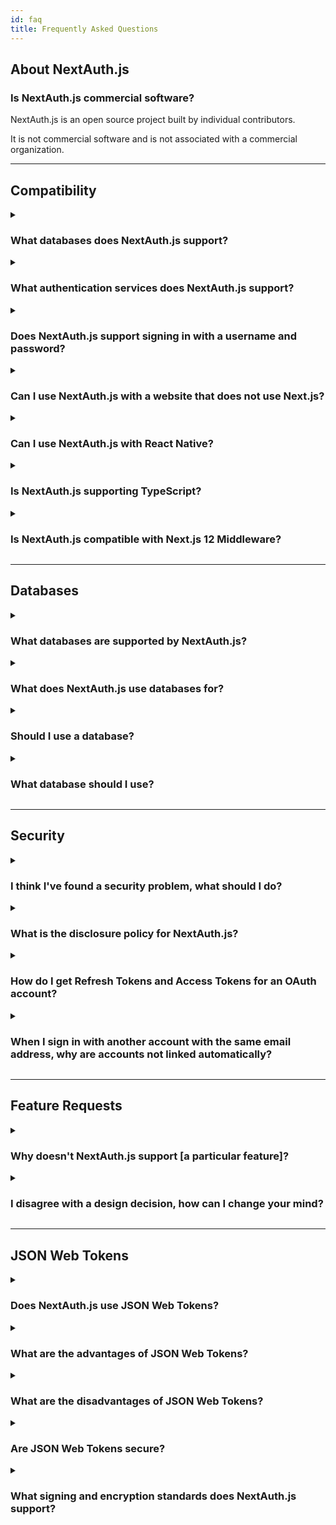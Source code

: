 ```yaml
---
id: faq
title: Frequently Asked Questions
---
```


## About NextAuth.js

### Is NextAuth.js commercial software?

NextAuth.js is an open source project built by individual contributors.

It is not commercial software and is not associated with a commercial organization.

---

## Compatibility

<details>
<summary>
  <h3 style={{display:"inline-block"}}>What databases does NextAuth.js support?</h3>
</summary>
<p>

You can use NextAuth.js with MySQL, MariaDB, Postgres, MongoDB and SQLite or without a database. (See also: [Databases](/configuration/databases))

You can use also NextAuth.js with any database using a custom database adapter, or by using a custom credentials authentication provider - e.g. to support signing in with a username and password stored in an existing database.

</p>
</details>

<details>
<summary>
  <h3 style={{display:"inline-block"}}>What authentication services does NextAuth.js support?</h3>
</summary>
<p>

<p>NextAuth.js includes built-in support for signing in with&nbsp;
{Object.values(require("../providers.json")).sort().join(", ")}.
(See also: <a href="/configuration/providers/oauth">Providers</a>)
</p>

NextAuth.js also supports email for passwordless sign in, which is useful for account recovery or for people who are not able to use an account with the configured OAuth services (e.g. due to service outage, account suspension or otherwise becoming locked out of an account).

You can also use a custom based provider to support signing in with a username and password stored in an external database and/or using two factor authentication.

</p>
</details>

<details>
<summary>
  <h3 style={{display:"inline-block"}}>Does NextAuth.js support signing in with a username and password?</h3>
</summary>
<p>

NextAuth.js is designed to avoid the need to store passwords for user accounts.

If you have an existing database of usernames and passwords, you can use a custom credentials provider to allow signing in with a username and password stored in an existing database.

_If you use a custom credentials provider user accounts will not be persisted in a database by NextAuth.js (even if one is configured). The option to use JSON Web Tokens for session tokens (which allow sign in without using a session database) must be enabled to use a custom credentials provider._

</p>
</details>

<details>
<summary>
  <h3 style={{display:"inline-block"}}>Can I use NextAuth.js with a website that does not use Next.js?</h3>
</summary>
<p>

NextAuth.js is designed for use with Next.js and Serverless.

If you are using a different framework for you website, you can create a website that handles sign in with Next.js and then access those sessions on a website that does not use Next.js as long as the websites are on the same domain.

If you use NextAuth.js on a website with a different subdomain then the rest of your website (e.g. `auth.example.com` vs `www.example.com`) you will need to set a custom cookie domain policy for the Session Token cookie. (See also: [Cookies](/configuration/options#cookies))

NextAuth.js does not currently support automatically signing into sites on different top level domains (e.g. `www.example.com` vs `www.example.org`) using a single session.

</p>
</details>

<details>
<summary>
  <h3 style={{display:"inline-block"}}>Can I use NextAuth.js with React Native?</h3>
</summary>
<p>

NextAuth.js is designed as a secure, confidential client and implements a server side authentication flow.

It is not intended to be used in native applications on desktop or mobile applications, which typically implement public clients (e.g. with client / secrets embedded in the application).

</p>
</details>

<details>
<summary>
  <h3 style={{display:"inline-block"}}>Is NextAuth.js supporting TypeScript?</h3>
</summary>
<p>

Yes! Check out the [TypeScript docs](/getting-started/typescript)

</p>
</details>

<details>
<summary>
  <h3 style={{display:"inline-block"}}>Is NextAuth.js compatible with Next.js 12 Middleware?</h3>
</summary>
<p>

Support for [Next.js Middleware](https://nextjs.org/docs/middleware) is under development, and there is a proof-of-concept for simple token validation/redirect. For more information or if you have feedback, visit the following issue https://github.com/nextauthjs/next-auth/issues/3037

</p>
</details>

---

## Databases

<details>
<summary>
  <h3 style={{display:"inline-block"}}>What databases are supported by NextAuth.js?</h3>
</summary>
<p>

NextAuth.js can be used with MySQL, Postgres, MongoDB, SQLite and compatible databases (e.g. MariaDB, Amazon Aurora, Amazon DocumentDB…) or with no database.

It also provides an Adapter API which allows you to connect it to any database.

</p>
</details>

<details>
<summary>
  <h3 style={{display:"inline-block"}}>What does NextAuth.js use databases for?</h3>
</summary>
<p>

Databases in NextAuth.js are used for persisting users, OAuth accounts, email sign in tokens and sessions.

Specifying a database is optional if you don't need to persist user data or support email sign in. If you don't specify a database then JSON Web Tokens will be enabled for session storage and used to store session data.

If you are using a database with NextAuth.js, you can still explicitly enable JSON Web Tokens for sessions (instead of using database sessions).

</p>
</details>

<details>
<summary>
  <h3 style={{display:"inline-block"}}>Should I use a database?</h3>
</summary>
<p>

- Using NextAuth.js without a database works well for internal tools - where you need to control who is able to sign in, but when you do not need to create user accounts for them in your application.

- Using NextAuth.js with a database is usually a better approach for a consumer facing application where you need to persist accounts (e.g. for billing, to contact customers, etc).

</p>
</details>

<details>
<summary>
  <h3 style={{display:"inline-block"}}>What database should I use?</h3>
</summary>
<p>

Managed database solutions for MySQL, Postgres and MongoDB (and compatible databases) are well supported from cloud providers such as Amazon, Google, Microsoft and Atlas.

If you are deploying directly to a particular cloud platform you may also want to consider serverless database offerings they have (e.g. [Amazon Aurora Serverless on AWS](https://aws.amazon.com/rds/aurora/serverless/)).

</p>
</details>

---

## Security

<details>
<summary>
  <h3 style={{display:"inline-block"}}>I think I've found a security problem, what should I do?</h3>
</summary>
<p>

Less serious or edge case issues (e.g. queries about compatibility with optional RFC specifications) can be raised as public issues on GitHub.

If you discover what you think may be a potentially serious security problem, please contact a core team member via a private channel (e.g. via email to me@iaincollins.com or info@balazsorban.com and yo@ndo.dev) or raise a public issue requesting someone get in touch with you via whatever means you prefer for more details.

</p>
</details>

<details>
<summary>
  <h3 style={{display:"inline-block"}}>What is the disclosure policy for NextAuth.js?</h3>
</summary>
<p>

We practice responsible disclosure.

If you contact us regarding a potentially serious issue, we will endeavor to get back to you within 72 hours and to publish a fix within 30 days. We will responsibly disclose the issue (and credit you with your consent) once a fix to resolve the issue has been released - or after 90 days, which ever is sooner.

</p>
</details>

<details>
<summary>
  <h3 style={{display:"inline-block"}}>How do I get Refresh Tokens and Access Tokens for an OAuth account?</h3>
</summary>
<p>

NextAuth.js provides a solution for authentication, session management and user account creation.

NextAuth.js records Refresh Tokens and Access Tokens on sign in (if supplied by the provider) and it will pass them, along with the User ID, Provider and Provider Account ID, to either:

1. A database - if a database connection string is provided
2. The JSON Web Token callback - if JWT sessions are enabled (e.g. if no database specified)

You can then look them up from the database or persist them to the JSON Web Token.

Note: NextAuth.js does not currently handle Access Token rotation for OAuth providers for you, however you can check out [this tutorial](/tutorials/refresh-token-rotation) if you want to implement it.

</p>
</details>

<details>
<summary>
  <h3 style={{display:"inline-block"}}>When I sign in with another account with the same email address, why are accounts not linked automatically?</h3>
</summary>
<p>

Automatic account linking on sign in is not secure between arbitrary providers - with the exception of allowing users to sign in via an email addresses as a fallback (as they must verify their email address as part of the flow).

When an email address is associated with an OAuth account it does not necessarily mean that it has been verified as belonging to account holder — how email address verification is handled is not part of the OAuth specification and varies between providers (e.g. some do not verify first, some do verify first, others return metadata indicating the verification status).

With automatic account linking on sign in, this can be exploited by bad actors to hijack accounts by creating an OAuth account associated with the email address of another user.

For this reason it is not secure to automatically link accounts between arbitrary providers on sign in, which is why this feature is generally not provided by authentication service and is not provided by NextAuth.js.

Automatic account linking is seen on some sites, sometimes insecurely. It can be technically possible to do automatic account linking securely if you trust all the providers involved to ensure they have securely verified the email address associated with the account, but requires placing trust (and transferring the risk) to those providers to handle the process securely.

Examples of scenarios where this is secure include with an OAuth provider you control (e.g. that only authorizes users internal to your organization) or with a provider you explicitly trust to have verified the users email address.

Automatic account linking is not a planned feature of NextAuth.js, however there is scope to improve the user experience of account linking and of handling this flow, in a secure way. Typically this involves providing a fallback option to sign in via email, which is already possible (and recommended), but the current implementation of this flow could be improved on.

Providing support for secure account linking and unlinking of additional providers - which can only be done if a user is already signed in already - was originally a feature in v1.x but has not been present since v2.0, is planned to return in a future release.

</p>
</details>

---

## Feature Requests

<details>
<summary>
  <h3 style={{display:"inline-block"}}>Why doesn't NextAuth.js support [a particular feature]?</h3>
</summary>
<p>

NextAuth.js is an open source project built by individual contributors who are volunteers writing code and providing support in their spare time.

If you would like NextAuth.js to support a particular feature, the best way to help make it happen is to raise a feature request describing the feature and offer to work with other contributors to develop and test it.

If you are not able to develop a feature yourself, you can offer to sponsor someone to work on it.

</p>
</details>

<details>
<summary>
  <h3 style={{display:"inline-block"}}>I disagree with a design decision, how can I change your mind?</h3>
</summary>
<p>

Product design decisions on NextAuth.js are made by core team members.

You can raise suggestions as feature requests / requests for enhancement.

Requests that provide the detail requested in the template and follow the format requested may be more likely to be supported, as additional detail prompted in the templates often provides important context.

Ultimately if your request is not accepted or is not actively in development, you are always free to fork the project under the terms of the ISC License.

</p>
</details>

---

## JSON Web Tokens

<details>
<summary>
  <h3 style={{display:"inline-block"}}>Does NextAuth.js use JSON Web Tokens?</h3>
</summary>
<p>

NextAuth.js supports both database session tokens and JWT session tokens.

- If a database is specified, database session tokens will be used by default.
- If no database is specified, JWT session tokens will be used by default.

You can also choose to use JSON Web Tokens as session tokens with using a database, by explicitly setting the `session: { jwt: true }` option.

</p>
</details>

<details>
<summary>
  <h3 style={{display:"inline-block"}}>What are the advantages of JSON Web Tokens?</h3>
</summary>
<p>

JSON Web Tokens can be used for session tokens, but are also used for lots of other things, such as sending signed objects between services in authentication flows.

- Advantages of using a JWT as a session token include that they do not require a database to store sessions, this can be faster and cheaper to run and easier to scale.

- JSON Web Tokens in NextAuth.js are secured using cryptographic signing (JWS) by default and it is easy for services and API endpoints to verify tokens without having to contact a database to verify them.

- You can enable encryption (JWE) to store include information directly in a JWT session token that you wish to keep secret and use the token to pass information between services / APIs on the same domain.

- You can use JWT to securely store information you do not mind the client knowing even without encryption, as the JWT is stored in a server-readable-only-token so data in the JWT is not accessible to third party JavaScript running on your site.

</p>
</details>

<details>
<summary>
  <h3 style={{display:"inline-block"}}>What are the disadvantages of JSON Web Tokens?</h3>
</summary>
<p>

- You cannot as easily expire a JSON Web Token - doing so requires maintaining a server side blocklist of invalid tokens (at least until they expire) and checking every token against the list every time a token is presented.

  Shorter session expiry times are used when using JSON Web Tokens as session tokens to allow sessions to be invalidated sooner and simplify this problem.

  NextAuth.js client includes advanced features to mitigate the downsides of using shorter session expiry times on the user experience, including automatic session token rotation, optionally sending keep alive messages to prevent short lived sessions from expiring if there is an window or tab open, background re-validation, and automatic tab/window syncing that keeps sessions in sync across windows any time session state changes or a window or tab gains or loses focus.

- As with database session tokens, JSON Web Tokens are limited in the amount of data you can store in them. There is typically a limit of around 4096 bytes per cookie, though the exact limit varies between browsers, proxies and hosting services. If you want to support most browsers, then do not exceed 4096 bytes per cookie. If you want to save more data, you will need to persist your sessions in a database (Source: [browsercookielimits.iain.guru](http://browsercookielimits.iain.guru/))

  The more data you try to store in a token and the more other cookies you set, the closer you will come to this limit. If you wish to store more than ~4 KB of data you're probably at the point where you need to store a unique ID in the token and persist the data elsewhere (e.g. in a server-side key/value store).

- Data stored in an encrypted JSON Web Token (JWE) may be compromised at some point.

  Even if appropriately configured, information stored in an encrypted JWT should not be assumed to be impossible to decrypt at some point - e.g. due to the discovery of a defect or advances in technology.

  Avoid storing any data in a token that might be problematic if it were to be decrypted in the future.

- If you do not explicitly specify a secret for for NextAuth.js, existing sessions will be invalidated any time your NextAuth.js configuration changes, as NextAuth.js will default to an auto-generated secret.

  If using JSON Web Token you should at least specify a secret and ideally configure public/private keys.

</p>
</details>

<details>
<summary>
  <h3 style={{display:"inline-block"}}>Are JSON Web Tokens secure?</h3>
</summary>
<p>

By default tokens are not signed (JWS) but are encrypted (JWE). Since v4 we have implemented cookie chunking so that cookies over the 4kb limit get split and reassembled upon parsing.

You can specify other valid algorithms - [as specified in RFC 7518](https://tools.ietf.org/html/rfc7517) - with either a secret (for symmetric encryption) or a public/private key pair (for a symmetric encryption).

NextAuth.js will generate keys for you, but this will generate a warning at start up.

Using explicit public/private keys for signing is strongly recommended.

</p>
</details>

<details>
<summary>
  <h3 style={{display:"inline-block"}}>What signing and encryption standards does NextAuth.js support?</h3>
</summary>
<p>

NextAuth.js includes a largely complete implementation of JSON Object Signing and Encryption (JOSE):

- [RFC 7515 - JSON Web Signature (JWS)](https://tools.ietf.org/html/rfc7515)
- [RFC 7516 - JSON Web Encryption (JWE)](https://tools.ietf.org/html/rfc7516)
- [RFC 7517 - JSON Web Key (JWK)](https://tools.ietf.org/html/rfc7517)
- [RFC 7518 - JSON Web Algorithms (JWA)](https://tools.ietf.org/html/rfc7518)
- [RFC 7519 - JSON Web Token (JWT)](https://tools.ietf.org/html/rfc7519)

This incorporates support for:

- [RFC 7638 - JSON Web Key Thumbprint](https://tools.ietf.org/html/rfc7638)
- [RFC 7787 - JSON JWS Unencoded Payload Option](https://tools.ietf.org/html/rfc7797)
- [RFC 8037 - CFRG Elliptic Curve ECDH and Signatures](https://tools.ietf.org/html/rfc8037)

</p>
</details>
